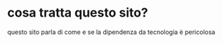 # cosa tratta questo sito?  
questo sito parla di come e se la dipendenza da tecnologia è pericolosa